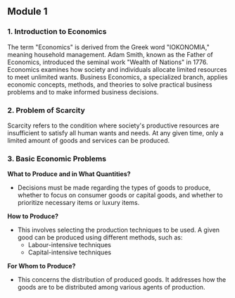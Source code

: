 ## Module 1

### 1. Introduction to Economics

The term "Economics" is derived from the Greek word "IOKONOMIA," meaning household management. Adam Smith, known as the Father of Economics, introduced the seminal work "Wealth of Nations" in 1776. Economics examines how society and individuals allocate limited resources to meet unlimited wants. Business Economics, a specialized branch, applies economic concepts, methods, and theories to solve practical business problems and to make informed business decisions.

### 2. Problem of Scarcity

Scarcity refers to the condition where society's productive resources are insufficient to satisfy all human wants and needs. At any given time, only a limited amount of goods and services can be produced.

### 3. Basic Economic Problems

**What to Produce and in What Quantities?**
- Decisions must be made regarding the types of goods to produce, whether to focus on consumer goods or capital goods, and whether to prioritize necessary items or luxury items.

**How to Produce?**
- This involves selecting the production techniques to be used. A given good can be produced using different methods, such as:
  - Labour-intensive techniques
  - Capital-intensive techniques

**For Whom to Produce?**
- This concerns the distribution of produced goods. It addresses how the goods are to be distributed among various agents of production.
